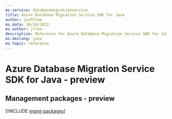 ```yaml
---
ms.service: databasemigrationservice
title: Azure Database Migration Service SDK for Java
author: joshfree
ms.data: 10/24/2022
ms.author: jfree
description: Reference for Azure Database Migration Service SDK for Java
ms.devlang: java
ms.topic: reference
---
```

# Azure Database Migration Service SDK for Java - preview

## Management packages - preview
[!INCLUDE [mgmt-packages](database-migration-service-mgmt-index.md)]